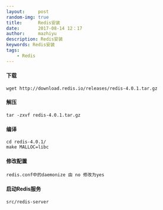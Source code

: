 ```yaml
---
layout:     post
random-img: true
title:      Redis安装
date:       2017-08-14 12：17
author:     mazhiyu
description: Redis安装
keywords: Redis安装
tags:
    - Redis
---
```




#### 下载

```
wget http://download.redis.io/releases/redis-4.0.1.tar.gz
```

#### 解压

```
tar -zxvf redis-4.0.1.tar.gz 
```

#### 编译

```
cd redis-4.0.1/
make MALLOC=libc
```

#### 修改配置

```
redis.conf中的daemonize 由 no 修改为yes
```

#### 启动Redis服务

```
src/redis-server
```

